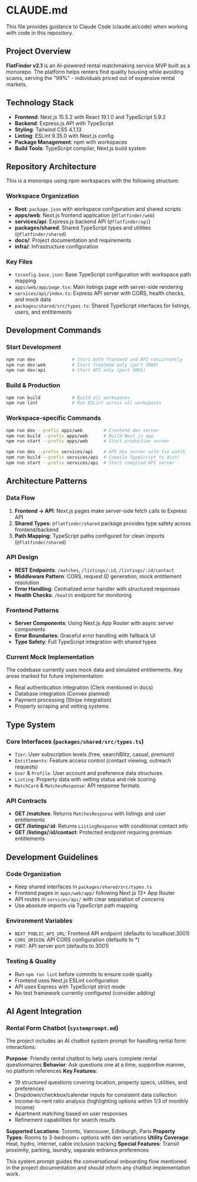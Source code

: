 # CLAUDE.md

This file provides guidance to Claude Code (claude.ai/code) when working with code in this repository.

## Project Overview
**FlatFinder v2.1** is an AI-powered rental matchmaking service MVP built as a monorepo. The platform helps renters find quality housing while avoiding scams, serving the "99%" - individuals priced out of expensive rental markets.

## Technology Stack
- **Frontend**: Next.js 15.5.2 with React 19.1.0 and TypeScript 5.9.2
- **Backend**: Express.js API with TypeScript
- **Styling**: Tailwind CSS 4.1.13
- **Linting**: ESLint 9.35.0 with Next.js config
- **Package Management**: npm with workspaces
- **Build Tools**: TypeScript compiler, Next.js build system

## Repository Architecture

This is a monorepo using npm workspaces with the following structure:

### Workspace Organization
- **Root**: `package.json` with workspace configuration and shared scripts
- **apps/web**: Next.js frontend application (`@flatfinder/web`)
- **services/api**: Express.js backend API (`@flatfinder/api`) 
- **packages/shared**: Shared TypeScript types and utilities (`@flatfinder/shared`)
- **docs/**: Project documentation and requirements
- **infra/**: Infrastructure configuration

### Key Files
- `tsconfig.base.json`: Base TypeScript configuration with workspace path mapping
- `apps/web/app/page.tsx`: Main listings page with server-side rendering
- `services/api/index.ts`: Express API server with CORS, health checks, and mock data
- `packages/shared/src/types.ts`: Shared TypeScript interfaces for listings, users, and entitlements

## Development Commands

### Start Development
```bash
npm run dev              # Start both frontend and API concurrently
npm run dev:web          # Start frontend only (port 3000)
npm run dev:api          # Start API only (port 3001)
```

### Build & Production
```bash
npm run build            # Build all workspaces
npm run lint             # Run ESLint across all workspaces
```

### Workspace-specific Commands
```bash
npm run dev --prefix apps/web        # Frontend dev server
npm run build --prefix apps/web      # Build Next.js app
npm run start --prefix apps/web      # Start production server

npm run dev --prefix services/api    # API dev server with tsx watch
npm run build --prefix services/api  # Compile TypeScript to dist/
npm run start --prefix services/api  # Start compiled API server
```

## Architecture Patterns

### Data Flow
1. **Frontend → API**: Next.js pages make server-side fetch calls to Express API
2. **Shared Types**: `@flatfinder/shared` package provides type safety across frontend/backend
3. **Path Mapping**: TypeScript paths configured for clean imports (`@flatfinder/shared`)

### API Design
- **REST Endpoints**: `/matches`, `/listings/:id`, `/listings/:id/contact`
- **Middleware Pattern**: CORS, request ID generation, mock entitlement resolution
- **Error Handling**: Centralized error handler with structured responses
- **Health Checks**: `/health` endpoint for monitoring

### Frontend Patterns
- **Server Components**: Using Next.js App Router with async server components
- **Error Boundaries**: Graceful error handling with fallback UI
- **Type Safety**: Full TypeScript integration with shared types

### Current Mock Implementation
The codebase currently uses mock data and simulated entitlements. Key areas marked for future implementation:
- Real authentication integration (Clerk mentioned in docs)
- Database integration (Convex planned)
- Payment processing (Stripe integration)
- Property scraping and vetting systems

## Type System

### Core Interfaces (`packages/shared/src/types.ts`)
- `Tier`: User subscription levels (free, searchBlitz, casual, premium)
- `Entitlements`: Feature access control (contact viewing, outreach requests)
- `User` & `Profile`: User account and preference data structures
- `Listing`: Property data with vetting status and risk scoring
- `MatchCard` & `MatchesResponse`: API response formats

### API Contracts
- **GET /matches**: Returns `MatchesResponse` with listings and user entitlements
- **GET /listings/:id**: Returns `ListingResponse` with conditional contact info
- **GET /listings/:id/contact**: Protected endpoint requiring premium entitlements

## Development Guidelines

### Code Organization
- Keep shared interfaces in `packages/shared/src/types.ts`
- Frontend pages in `apps/web/app/` following Next.js 13+ App Router
- API routes in `services/api/` with clear separation of concerns
- Use absolute imports via TypeScript path mapping

### Environment Variables
- `NEXT_PUBLIC_API_URL`: Frontend API endpoint (defaults to localhost:3001)
- `CORS_ORIGIN`: API CORS configuration (defaults to *)
- `PORT`: API server port (defaults to 3001)

### Testing & Quality
- Run `npm run lint` before commits to ensure code quality
- Frontend uses Next.js ESLint configuration
- API uses Express with TypeScript strict mode
- No test framework currently configured (consider adding)

## AI Agent Integration

### Rental Form Chatbot (`systemprompt.md`)
The project includes an AI chatbot system prompt for handling rental form interactions:

**Purpose**: Friendly rental chatbot to help users complete rental questionnaires
**Behavior**: Ask questions one at a time, supportive manner, no platform references
**Key Features**:
- 19 structured questions covering location, property specs, utilities, and preferences
- Dropdown/checkbox/calendar inputs for consistent data collection
- Income-to-rent ratio analysis (highlighting options within 1/3 of monthly income)
- Apartment matching based on user responses
- Refinement capabilities for search results

**Supported Locations**: Toronto, Vancouver, Edinburgh, Paris
**Property Types**: Rooms to 3-bedroom+ options with den variations
**Utility Coverage**: Heat, hydro, internet, cable inclusion tracking
**Special Features**: Transit proximity, parking, laundry, separate entrance preferences

This system prompt guides the conversational onboarding flow mentioned in the project documentation and should inform any chatbot implementation work.